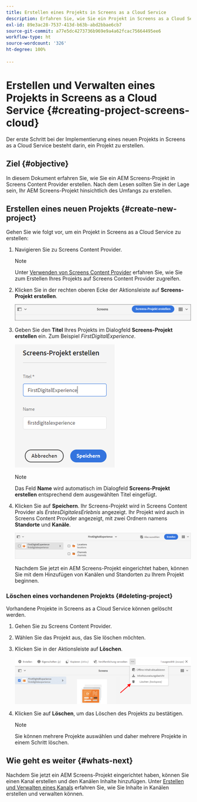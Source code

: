 ```yaml
---
title: Erstellen eines Projekts in Screens as a Cloud Service
description: Erfahren Sie, wie Sie ein Projekt in Screens as a Cloud Service erstellen.
exl-id: 89e3ac28-7537-413d-b63b-abd2bbae6cb7
source-git-commit: a77e5dc4273736b969e9a4a62fcac75664495ee6
workflow-type: ht
source-wordcount: '326'
ht-degree: 100%

---
```


# Erstellen und Verwalten eines Projekts in Screens as a Cloud Service {#creating-project-screens-cloud}

Der erste Schritt bei der Implementierung eines neuen Projekts in Screens as a Cloud Service besteht darin, ein Projekt zu erstellen.

## Ziel {#objective}

In diesem Dokument erfahren Sie, wie Sie ein AEM Screens-Projekt in Screens Content Provider erstellen. Nach dem Lesen sollten Sie in der Lage sein, Ihr AEM Screens-Projekt hinsichtlich des Umfangs zu erstellen.

## Erstellen eines neuen Projekts {#create-new-project}

Gehen Sie wie folgt vor, um ein Projekt in Screens as a Cloud Service zu erstellen:

1. Navigieren Sie zu Screens Content Provider.

   >[!NOTE]
   >Unter [Verwenden von Screens Content Provider](https://experienceleague.adobe.com/docs/experience-manager-cloud-service/content/screens-as-cloud-service/configure-screens-cloud/using-screens-content-provider.html?lang=de) erfahren Sie, wie Sie zum Erstellen Ihres Projekts auf Screens Content Provider zugreifen.

1. Klicken Sie in der rechten oberen Ecke der Aktionsleiste auf **Screens-Projekt erstellen**.

   ![create-screens-project1](/help/screens-cloud/assets/create-content/create-screens-project1.png)

1. Geben Sie den **Titel** Ihres Projekts im Dialogfeld **Screens-Projekt erstellen** ein. Zum Beispiel *FirstDigitalExperience*.

   ![create-screens-project2](/help/screens-cloud/assets/create-content/create-screens-project2.png)

   >[!NOTE]
   >Das Feld **Name** wird automatisch im Dialogfeld **Screens-Projekt erstellen** entsprechend dem ausgewählten Titel eingefügt.

1. Klicken Sie auf **Speichern**. Ihr Screens-Projekt wird in Screens Content Provider als *ErstesDigitalesErlebnis* angezeigt. Ihr Projekt wird auch in Screens Content Provider angezeigt, mit zwei Ordnern namens **Standorte** und **Kanäle**.

   ![create-screens-project3](/help/screens-cloud/assets/create-content/create-screens-project3.png)

   Nachdem Sie jetzt ein AEM Screens-Projekt eingerichtet haben, können Sie mit dem Hinzufügen von Kanälen und Standorten zu Ihrem Projekt beginnen.

### Löschen eines vorhandenen Projekts {#deleting-project}

Vorhandene Projekte in Screens as a Cloud Service können gelöscht werden.

1. Gehen Sie zu Screens Content Provider.
1. Wählen Sie das Projekt aus, das Sie löschen möchten.
1. Klicken Sie in der Aktionsleiste auf **Löschen**.

   ![create-project5](/help/screens-cloud/assets/create-content/create-project5.png)

1. Klicken Sie auf **Löschen**, um das Löschen des Projekts zu bestätigen.

   >[!NOTE]
   >Sie können mehrere Projekte auswählen und daher mehrere Projekte in einem Schritt löschen.

## Wie geht es weiter {#whats-next}

Nachdem Sie jetzt ein AEM Screens-Projekt eingerichtet haben, können Sie einen Kanal erstellen und den Kanälen Inhalte hinzufügen. Unter [Erstellen und Verwalten eines Kanals](creating-channels-screens-cloud.md) erfahren Sie, wie Sie Inhalte in Kanälen erstellen und verwalten können.
